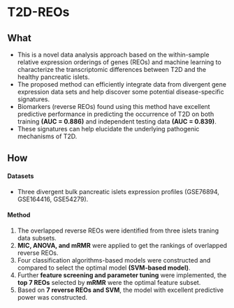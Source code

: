# T2D-REOs

## What

- This is a novel data analysis approach based on the within-sample relative expression orderings of genes (REOs) and machine learning to characterize the transcriptomic differences between T2D and the healthy pancreatic islets.
- The proposed method can efficiently integrate data from divergent gene expression data sets and help discover some potential disease-specific signatures.
- Biomarkers (reverse REOs) found using this method have excellent predictive performance in predicting the occurrence of T2D on both training **(AUC = 0.886)** and independent testing data **(AUC = 0.839)**.
- These signatures can help elucidate the underlying pathogenic mechanisms of T2D.

## How

#### Datasets
- Three divergent bulk pancreatic islets expression profiles (GSE76894, GSE164416, GSE54279).
#### Method
1.  The overlapped reverse REOs were identified from three islets traning data subsets.
2.  **MIC, ANOVA, and mRMR** were applied to get the rankings of overlapped reverse REOs.
4.  Four classification algorithms-based models were constructed and compared to select the optimal model **(SVM-based model)**.
5.  Further **feature screening and parameter tuning** were implemented, the **top 7 REOs** selected by **mRMR** were the optimal feature subset.
6.  Based on **7 reverse REOs and SVM**, the model with excellent predictive power was constructed.

